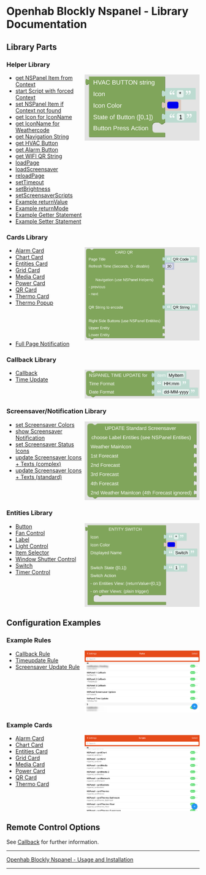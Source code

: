 # Openhab Blockly Nspanel - Library Documentation

## Library Parts

### Helper Library

[<img src="img/blockLibrary_nspanel_helpers_hvacButton.png" align="right" width="300">](img/blockLibrary_nspanel_helpers_hvacButton.png)

- [get NSPanel Item from Context](blockLibrary_nspanel_helpers_getContextItem.md)
- [start Script with forced Context](blockLibrary_nspanel_helpers_startScriptWithContext.md)
- [set NSPanel Item if Context not found](blockLibrary_nspanel_helpers_setNSPanelIfNotContext.md)
- [get Icon for IconName](blockLibrary_nspanel_helpers_getIconForName.md)
- [get IconName for Weathercode](blockLibrary_nspanel_helpers_getIconNameForWeathercode.md)
- [get Navigation String](blockLibrary_nspanel_helpers_navString.md)
- [get HVAC Button](blockLibrary_nspanel_helpers_hvacButton.md)
- [get Alarm Button](blockLibrary_nspanel_helpers_alarmButton.md)
- [get WIFI QR String](blockLibrary_nspanel_helpers_QRString.md)
- [loadPage](blockLibrary_nspanel_helpers_loadPage.md)
- [loadScreensaver](blockLibrary_nspanel_helpers_loadScreensaver.md)
- [reloadPage](blockLibrary_nspanel_helpers_reloadPage.md)
- [setTimeout](blockLibrary_nspanel_helpers_setTimeout.md)
- [setBrightness](blockLibrary_nspanel_helpers_setBrightness.md)
- [setScreensaverScripts](blockLibrary_nspanel_helpers_setScreenSaverScripts.md)
- [Example returnValue](blockLibrary_nspanel_helpers_returnValue.md)
- [Example returnMode](blockLibrary_nspanel_helpers_returnMode.md)
- [Example Getter Statement](blockLibrary_nspanel_helpers_exampleGetter.md)
- [Example Setter Statement](blockLibrary_nspanel_helpers_exampleSetter.md)<br clear="right"/>

### Cards Library

[<img src="img/blockLibrary_nspanel_cards_cardQR.png" align="right" width="300">](img/blockLibrary_nspanel_cards_cardQR.png)

- [Alarm Card](blockLibrary_nspanel_cards_cardAlarm.md)
- [Chart Card](blockLibrary_nspanel_cards_cardChart.md)
- [Entities Card](blockLibrary_nspanel_cards_cardEntities.md)
- [Grid Card](blockLibrary_nspanel_cards_cardGrid.md)
- [Media Card](blockLibrary_nspanel_cards_cardMedia.md)
- [Power Card](blockLibrary_nspanel_cards_cardPower.md)
- [QR Card](blockLibrary_nspanel_cards_cardQR.md)
- [Thermo Card](blockLibrary_nspanel_cards_cardThermo.md)
- [Thermo Popup](blockLibrary_nspanel_cards_popupThermo.md)<br clear="right"/>
- [Full Page Notification](blockLibrary_nspanel_cards_fullNotification.md)

### Callback Library

[<img src="img/blockLibrary_nspanel_callback_timeUpdate.png" align="right" width="300">](img/blockLibrary_nspanel_callback_timeUpdate.png)

- [Callback](blockLibrary_nspanel_callback_callback.md)
- [Time Update](blockLibrary_nspanel_callback_timeUpdate.md)<br clear="right"/>

### Screensaver/Notification Library

[<img src="img/blockLibrary_nspanel_screensaver_updateStandard.png" align="right" width="300">](img/blockLibrary_nspanel_screensaver_updateStandard.png)

- [set Screensaver Colors](blockLibrary_nspanel_screensaver_screensaverColors.md)
- [show Screensaver Notification](blockLibrary_nspanel_screensaver_screensaverNotification.md)
- [set Screensaver Status Icons](blockLibrary_nspanel_screensaver_screensaverStatusIcons.md)
- [update Screensaver Icons + Texts (complex)](blockLibrary_nspanel_screensaver_updateComplex.md)
- [update Screensaver Icons + Texts (standard)](blockLibrary_nspanel_screensaver_updateStandard.md)<br clear="right"/>

### Entities Library

[<img src="img/blockLibrary_nspanel_entities_switch.png" align="right" width="300">](img/blockLibrary_nspanel_entities_switch.png)

- [Button](blockLibrary_nspanel_entities_button.md)
- [Fan Control](blockLibrary_nspanel_entities_fan.md)
- [Label](blockLibrary_nspanel_entities_label.md)
- [Light Control](blockLibrary_nspanel_entities_light.md)
- [Item Selector](blockLibrary_nspanel_entities_selector.md)
- [Window Shutter Control](blockLibrary_nspanel_entities_shutter.md)
- [Switch](blockLibrary_nspanel_entities_switch.md)
- [Timer Control](blockLibrary_nspanel_entities_timer.md)<br clear="right"/>

## Configuration Examples

### Example Rules

[<img src="img/openhab_rules_.png" align="right" width="300">](img/openhab_rules_.png)

- [Callback Rule](openhab_rules_callback.md)
- [Timeupdate Rule](openhab_rules_timeupdate.md)
- [Screensaver Update Rule](openhab_rules_ssaverupdate.md)<br clear="right"/>

### Example Cards

[<img src="img/openhab_scripts_.png" align="right" width="300">](img/openhab_scripts_.png)

- [Alarm Card](openhab_scripts_nspanel1_cardAlarm.md)
- [Chart Card](openhab_scripts_nspanel1_cardChart.md)
- [Entities Card](openhab_scripts_nspanel1_cardEntities.md)
- [Grid Card](openhab_scripts_nspanel1_cardGrid.md)
- [Media Card](openhab_scripts_nspanel1_cardMedia.md)
- [Power Card](openhab_scripts_nspanel1_cardPower.md)
- [QR Card](openhab_scripts_nspanel1_cardQR.md)
- [Thermo Card](openhab_scripts_nspanel1_cardThermo.md)<br clear="right"/>

## Remote Control Options

See [Callback](blockLibrary_nspanel_callback_callback.md) for further information.

---

[Openhab Blockly Nspanel - Usage and Installation](../README.md)

---
